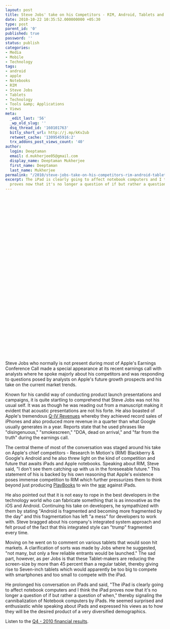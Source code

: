 ```yaml
---
layout: post
title: Steve Jobs' take on his Competitors - RIM, Android, Tablets and Notebooks
date: 2010-10-22 10:35:52.000000000 +05:30
type: post
parent_id: '0'
published: true
password: ''
status: publish
categories:
- Media
- Mobile
- Technology
tags:
- android
- apple
- Notebooks
- RIM
- Steve Jobs
- Tablets
- Technology
- Tools &amp; Applications
- Views
meta:
  _edit_last: '56'
  _wp_old_slug: ''
  dsq_thread_id: '160101763'
  bitly_short_url: http://j.mp/kKv2ub
  retweet_cache: '1309545916:2'
  trx_addons_post_views_count: '40'
author:
  login: Deeptaman
  email: d.mukherjee05@gmail.com
  display_name: Deeptaman Mukherjee
  first_name: Deeptaman
  last_name: Mukherjee
permalink: "/2010/steve-jobs-take-on-his-competitors-rim-android-tablets-and-notebooks/"
excerpt: The iPad is clearly going to affect notebook computers and I think the iPad
  proves now that it's no longer a question of if but rather a question of when.
---
```

<p><object width="640" height="505"><param name="movie" value="http://www.youtube.com/v/hUQVIqjkzD4?fs=1&amp;hl=en_US" /><param name="allowFullScreen" value="true" /><param name="allowscriptaccess" value="always" /><embed src="http://www.youtube.com/v/hUQVIqjkzD4?fs=1&amp;hl=en_US" type="application/x-shockwave-flash" allowscriptaccess="always" allowfullscreen="true" width="640" height="505"></embed></object></p>

<p>Steve Jobs who normally is not present during most of Apple's Earnings Conference Call made a special appearance at its recent earnings call with analysts where he spoke majorly about his competitors and was responding to questions posed by analysts on Apple's future growth prospects and his take on the current market trends. </p>
<p>Known for his candid way of conducting product launch presentations and campaigns, it is quite startling to comprehend that Steve Jobs was not his usual self. It was as though he was reading out from a manuscript making it evident that acoustic presentations are not his forte. He also boasted of Apple's tremendous <a href="http://www.apple.com/pr/library/2010/10/18results.html">Q-IV Revenues</a> whereby they achieved record sales of iPhones and also produced more revenue in a quarter than what Google usually generates in a year. Reports state that he used phrases like "disingenuous," "smokescreen," "DOA, dead on arrival," and "far from the truth" during the earnings call. </p>
<p>The central theme of most of the conversation was staged around his take on Apple's chief competitors - Research In Motion's (RIM) Blackberry & Google's Android and he also threw light on the kind of competition and future that awaits iPads and Apple notebooks. Speaking about RIM, Steve said, "I don't see them catching up with us in the foreseeable future." This statement of his is backed by his own reasoning that Apple's existence poses immense competition to RIM which further pressurizes them to think beyond just producing <a href="http://na.blackberry.com/">PlayBooks</a> to win the <a href="http://brajeshwar.wpengine.com/2010/rims-playbook-vs-apples-ipad-whos-winning/">war</a> against iPads. </p>
<p>He also pointed out that it is not easy to rope in the best developers in the technology world who can fabricate something that is as innovative as the iOS and Android. Continuing his take on developers, he sympathized with them by stating "Android is fragmented and becoming more fragmented by the day" and this fragmentation has left "a mess" for developers to work with. Steve bragged about his company's integrated system approach and felt proud of the fact that this integrated style can "trump" fragmented every time. </p>
<p>Moving on he went on to comment on various tablets that would soon hit markets. A clarification of sorts was made by Jobs where he suggested, "not many, but only a few reliable entrants would be launched." The sad part, however, as per Jobs is that these Tablet-makers are reducing the screen-size by more than 45 percent than a regular tablet, thereby giving rise to Seven-inch tablets which would apparently be too big to compete with smartphones and too small to compete with the iPad. </p>
<p>He prolonged his conversation on iPads and said, "The iPad is clearly going to affect notebook computers and I think the iPad proves now that it's no longer a question of if but rather a question of when," thereby signaling the cannibalization of Notebook computers by iPads. He seemed surprised and enthusiastic while speaking about iPads and expressed his views as to how they will be the desired product of a very diversified demographics.</p>
<p>Listen to the <a href="http://www.apple.com/quicktime/qtv/earningsq410/">Q4 - 2010 financial results</a>.</p>
